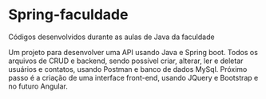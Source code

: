 # Spring-faculdade
 Códigos desenvolvidos durante as aulas de Java da faculdade
 
 Um projeto para desenvolver uma API usando Java e Spring boot. Todos os arquivos de CRUD e backend, sendo possível criar, alterar, ler e deletar usuários e contatos, usando Postman e banco de dados MySql. Próximo passo é a criação de uma interface front-end, usando JQuery e Bootstrap e no futuro Angular.
